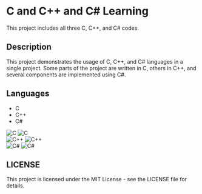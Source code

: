 # C and C++ and C# Learning

This project includes all three C, C++, and C# codes.

## Description
This project demonstrates the usage of C, C++, and C# languages in a single project. Some parts of the project are written in C, others in C++, and several components are implemented using C#.

## Languages
- C
- C++
- C#

![C](https://img.shields.io/badge/Language-C-blue.svg)
![C](https://img.shields.io/badge/Language-C-purple.svg)
<br>
![C++](https://img.shields.io/badge/Language-C%2B%2B-blue.svg)
![C++](https://img.shields.io/badge/Language-C%2B%2B-purple.svg)
<br>
![C#](https://img.shields.io/badge/Language-C%23-blue.svg)
![C#](https://img.shields.io/badge/Language-C%23-purple.svg)


## LICENSE
This project is licensed under the MIT License - see the LICENSE file for details.
